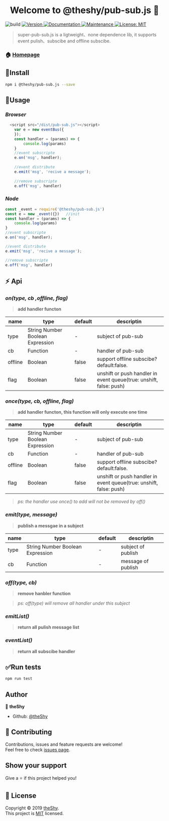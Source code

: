 <h1 align="center">Welcome to @theshy/pub-sub.js 👋</h1>
<p>
  <img  alt="build" src="https://travis-ci.org/theshying/pub-sub.js.svg?branch=master">
  <a href="https://www.npmjs.com/package/@theshy/pub-sub.js" target="_blank">
    <img alt="Version" src="https://img.shields.io/npm/v/@theshy/pub-sub.js.svg">
  </a>
  <a href="https://github.com/theshying/pub-sub.js#readme" target="_blank">
    <img alt="Documentation" src="https://img.shields.io/badge/documentation-yes-brightgreen.svg" />
  </a>
  <a href="https://github.com/theshying/pub-sub.js/graphs/commit-activity" target="_blank">
    <img alt="Maintenance" src="https://img.shields.io/badge/Maintained%3F-yes-green.svg" />
  </a>
  <a href="https://github.com/theshying/pub-sub.js/blob/master/LICENSE" target="_blank">
   <img alt="License: MIT" src="https://img.shields.io/badge/License-MIT-yellow.svg" />
  </a>
</p>

> super-pub-sub.js is a ligtweight、none dependence lib, it supports event pulish、subscibe and offline subscibe.

### 🏠 [Homepage](https://github.com/theshying/pub-sub.js#readme)

## :tada:Install

```sh
npm i @theshy/pub-sub.js --save
```

## :pencil:Usage

### *Browser*
```javascript
  <script src="/dist/pub-sub.js"></script>
    var e = new eventBus({
    });
    const handler = (params) => {
        console.log(params)
    }
    //event subscripte
    e.on('msg', handler);  
    
    //event distribute
    e.emit('msg', 'recive a message');  
    
    //remove subscripte
    e.off('msg', handler)  
```
### *Node*
```javascript
const _event = require('@theshy/pub-sub.js')
const e = new _event({})   //init
const handler = (params) => {
    console.log(params)
}
//event subscripte
e.on('msg', handler);  

//event distribute
e.emit('msg', 'recive a message');  

//remove subscripte
e.off('msg', handler)  

```
## :zap: Api

### *on(type, cb ,offline, flag)*

> **add  handler functon**
<table>
    <thead>
        <tr>
            <th>name</th>
            <th>type</th>
            <th>default</th>
            <th>descriptin</th>
        </tr>
    </thead>
    <tbody>
        <tr>
            <td>type</td>
            <td>String Number Boolean  Expression</td>
            <td>-</td>
            <td>subject of pub-sub</td>
        </tr>
        <tr>
            <td>cb</td>
            <td>Function</td>
            <td>-</td>
            <td>handler of pub-sub</td>
        </tr>
        <tr>
            <td>offline</td>
            <td>Boolean</td>
            <td>false</td>
            <td>support offline subscibe? default:false.</td>
        </tr>
        <tr>
            <td>flag</td>
            <td>Boolean</td>
            <td>false</td>
            <td>unshift or push  handler in event queue(true: unshift, false: push)</td>
        </tr>
    </tbody>
</table>


### *once(type, cb, offline, flag)*

> **add handler functon, this function will only execute one time**

<table>
    <thead>
        <tr>
            <th>name</th>
            <th>type</th>
            <th>default</th>
            <th>descriptin</th>
        </tr>
    </thead>
    <tbody>
        <tr>
            <td>type</td>
            <td>String Number Boolean  Expression</td>
            <td>-</td>
            <td>subject of pub-sub</td>
        </tr>
        <tr>
            <td>cb</td>
            <td>Function</td>
            <td>-</td>
            <td>handler of pub-sub</td>
        </tr>
        <tr>
            <td>offline</td>
            <td>Boolean</td>
            <td>false</td>
            <td>support offline subscibe? default:false.</td>
        </tr>
        <tr>
            <td>flag</td>
            <td>Boolean</td>
            <td>false</td>
            <td>unshift or push  handler in event queue(true: unshift, false: push)</td>
        </tr>
    </tbody>
</table>

> *ps: the handler use once() to add will not be removed by off()*



### *emit(type, message)*

> **publish a messgae in a subject**
<table>
    <thead>
        <tr>
            <th>name</th>
            <th>type</th>
            <th>default</th>
            <th>descriptin</th>
        </tr>
    </thead>
    <tbody>
        <tr>
            <td>type</td>
            <td>String Number Boolean  Expression</td>
            <td>-</td>
            <td>subject of publish</td>
        </tr>
        <tr>
            <td>cb</td>
            <td>Function</td>
            <td>-</td>
            <td>message of publish</td>
        </tr>
    </tbody>
</table>

### *off(type, cb)*

>**remove hanbler function**

> *ps: off(type) will remove all handler under this subject*
### *emitList()*
>**return all pulish message list**

### *eventList()*
>**return all subscibe handler**


## :white_check_mark:Run tests

```sh
npm run test
```

## Author

👤 **theShy**

* Github: [@theShy](https://github.com/theShy)

## 🤝 Contributing

Contributions, issues and feature requests are welcome!<br />Feel free to check [issues page](https://github.com/theshying/pub-sub.js/issues).

## Show your support

Give a ⭐️ if this project helped you!

## 📝 License

Copyright © 2019 [theShy](https://github.com/theShy).<br />
This project is [MIT](https://github.com/theshying/pub-sub.js/blob/master/LICENSE) licensed.
